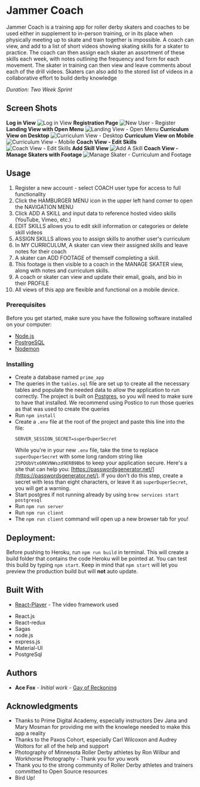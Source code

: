 # Jammer Coach

Jammer Coach is a training app for roller derby skaters and coaches to be used either in supplement to in-person training, or in its place when physically meeting up to skate and train together is impossible.  A coach can view, and add to a list of short videos showing skating skills for a skater to practice.  The coach can then assign each skater an assortment of these skills each week, with notes outlining the frequency and form for each movement.  The skater in training can then view and leave comments about  each of the drill videos. Skaters can also add to the stored list of videos in a collaborative effort to build derby knowledge


*Duration: Two Week Sprint*

## Screen Shots

**Log in View**
![Log in View](public/screenshot/login.png)
**Registration Page**
![New User - Register](public/screenshot/register.png)
**Landing View with Open Menu**
![Landing View - Open Menu](public/screenshot/LandingMenu.png)
**Curriculum View on Desktop**
![Curriculum View - Desktop](public/screenshot/CurriculumView.png)
**Curriculum View on Mobile**
![Curriculum View - Mobile](public/screenshot/curriculumMobile.png)
**Coach View - Edit Skills**
![Coach View - Edit Skills](public/screenshot/EditView.png)
**Add Skill View**
![Add A Skill](public/screenshot/addSkill.png)
**Coach View - Manage Skaters with Footage**
![Manage Skater - Curriculum and Footage](public/screenshot/manageSkater.png)

## Usage

1. Register a new account - select COACH user type for access to full functionality
2. Click the HAMBURGER MENU icon in the upper left hand corner to open the NAVIGATION MENU
3. Click ADD A SKILL and input data to reference hosted video skills (YouTube, Vimeo, etc.)
4. EDIT SKILLS allows you to edit skill information or categories or delete skill videos
5. ASSIGN SKILLS allows you to assign skills to another user's curriculum
6. In MY CURRICULUM, A skater can view their assigned skills and leave notes for their coach
7. A skater can ADD FOOTAGE of themself completing a skill. 
8. This footage is then visible to a coach in the MANAGE SKATER view, along with notes and curriculum skills.
9. A coach or skater can view and update their email, goals, and bio in their PROFILE
10. All views of this app are flexible and functional on a mobile device.

### Prerequisites

Before you get started, make sure you have the following software installed on your computer:

- [Node.js](https://nodejs.org/en/)
- [PostrgeSQL](https://www.postgresql.org/)
- [Nodemon](https://nodemon.io/)


### Installing

* Create a database named `prime_app`
* The queries in the `tables.sql` file are set up to create all the necessary tables and populate the needed data to allow the application to run correctly. The project is built on [Postgres](https://www.postgresql.org/download/), so you will need to make sure to have that installed. We recommend using Postico to run those queries as that was used to create the queries
* Run `npm install`
* Create a `.env` file at the root of the project and paste this line into the file:
    ```
    SERVER_SESSION_SECRET=superDuperSecret
    ```
    While you're in your new `.env` file, take the time to replace `superDuperSecret` with some long random string like `25POUbVtx6RKVNWszd9ERB9Bb6` to keep your application secure. Here's a site that can help you: [https://passwordsgenerator.net/](https://passwordsgenerator.net/). If you don't do this step, create a secret with less than eight characters, or leave it as `superDuperSecret`, you will get a warning.
* Start postgres if not running already by using `brew services start postgresql`
* Run `npm run server`
* Run `npm run client`
* The `npm run client` command will open up a new browser tab for you!


## Deployment:

Before pushing to Heroku, run `npm run build` in terminal. This will create a build folder that contains the code Heroku will be pointed at. You can test this build by typing `npm start`. Keep in mind that `npm start` will let you preview the production build but will **not** auto update.

## Built With

* [React-Player](https://www.npmjs.com/package/react-player) - The video framework used
 -  React.js
 -  React-redux
 -  Sagas
 -  node.js
 -  express.js
 -  Material-UI
 -  PostgreSql

## Authors

* **Ace Fox** - *Initial work* - [Gay of Reckoning](https://github.com/GayofReckoning)

## Acknowledgments

* Thanks to Prime Digital Academy, especially instructors Dev Jana and Mary Mosman for providing me with the knowlege needed to make this app a reality
* Thanks to the Paxos Cohort, especially Carl Wilcoxon and Audrey Woltors for all of the help and support
* Photography of Minnesota Roller Derby athletes by Ron Wilbur and Workhorse Photography - Thank you for you work
* Thank you to the strong community of Roller Derby athletes and trainers committed to Open Source resources
* Bird Up!


